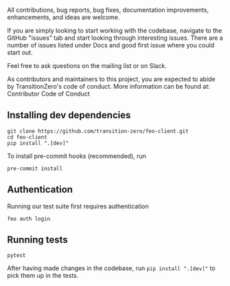All contributions, bug reports, bug fixes, documentation improvements, enhancements, and ideas are welcome.

If you are simply looking to start working with the codebase, navigate to the GitHub "issues" tab and start looking through interesting issues. There are a number of issues listed under Docs and good first issue where you could start out.

Feel free to ask questions on the mailing list or on Slack.

As contributors and maintainers to this project, you are expected to abide by TransitionZero's code of conduct. More information can be found at: Contributor Code of Conduct

## Installing dev dependencies

```console
git clone https://github.com/transition-zero/feo-client.git
cd feo-client
pip install ".[dev]"
```

To install pre-commit hooks (recommended), run

```console
pre-commit install
```

## Authentication

Running our test suite first requires authentication

```console
feo auth login
```

## Running tests

```console
pytest
```

After having made changes in the codebase, run `pip install ".[dev]"` to pick them up in the tests.
